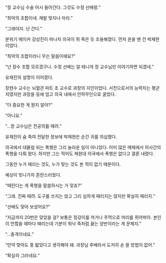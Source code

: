 “장 교수님 수술 어시 들어간다. 그것도 수정 선배랑.”

“최악의 조합이네. 제발 맞지나 마라.”

“그래야지. 난 간다.”

분위기 메이커 강성진이 떠나자 의국이 쥐 죽은 듯 조용해졌다. 먼저 운을 뗀 건 박재현이었다.

“최악의 조합이라니 무슨 말씀이에요?”

“넌 장수 조합 모르겠구나. 수정 선배는 알 테니까 장 교수님만 이야기하면 되겠네.”

유재진의 설명이 이어졌다.

장현수 교수는 뇌혈관 파트 조 교수로 과장의 지인이었다. 서전으로서의 능력치는 평균치였지만 과장을 등에 업고 의국 내에서 안하무인으로 굴었다.

“더 중요한 게 뭔지 알아?”

“아니요.”

“…장 교수님은 전공의를 때려.”

유재진이 숨 죽여 전달한 정보에 박재현은 순간 귀를 의심했다.

의국에서 대물림 되는 폭행은 그리 놀라운 일이 아니었다. 이미 많은 매체에서 의사간의 폭행을 다뤄 왔다. 하지만 그는 적어도 제원대 의국에서 폭행은 없다고 결론 내렸다.

그동안 누가 때리는 것도, 누가 맞는 것도 본 적이 없기 때문이다.

예상이 빗나가자 혼란스러웠다.

“때린다는 게 폭행을 말씀하시는 거 맞죠?”

“그래. 진짜 때려. 도구를 쓰지는 않고 그리 심하게 때리지는 않지만 확실히 때리지.”

“선배도 맞아 보셨어요?”

“지금까지 20번은 맞았을 걸? 보통은 정강이를 까거나 주먹으로 머리를 쥐어박아. 본인이 언짢을 때마다 때리는데 기분이 워낙 죽처럼 끓는 양반이라는 게 문제지.”

“…충격이네요.”

“만약 맞아도 똥 밟았다고 생각해야 돼. 과장님 후배라서 도저히 손 쓸 방법이 없어.”

“확실히 그러네요.”